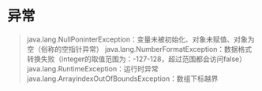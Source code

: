 # 异常

>java.lang.NullPoninterException：变量未被初始化、对象未赋值、对象为空（俗称的空指针异常）
>java.lang.NumberFormatException：数据格式转换失败（integer的取值范围为：-127-128，超过范围都会访问false）
>java.lang.RuntimeException：运行时异常
>java.lang.ArrayindexOutOfBoundsException：数组下标越界
>
>